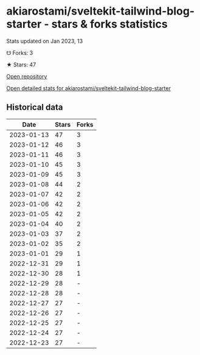 # akiarostami/sveltekit-tailwind-blog-starter - stars & forks statistics

Stats updated on Jan 2023, 13

☋ Forks: 3

★ Stars: 47

[Open repository](https://github.com/akiarostami/sveltekit-tailwind-blog-starter)

[Open detailed stats for akiarostami/sveltekit-tailwind-blog-starter](https://reviewgithub.com/rep/akiarostami/sveltekit-tailwind-blog-starter)

## Historical data
| Date | Stars | Forks |
|------|-------|-------|
| 2023-01-13 | 47 | 3 | 
| 2023-01-12 | 46 | 3 | 
| 2023-01-11 | 46 | 3 | 
| 2023-01-10 | 45 | 3 | 
| 2023-01-09 | 45 | 3 | 
| 2023-01-08 | 44 | 2 | 
| 2023-01-07 | 42 | 2 | 
| 2023-01-06 | 42 | 2 | 
| 2023-01-05 | 42 | 2 | 
| 2023-01-04 | 40 | 2 | 
| 2023-01-03 | 37 | 2 | 
| 2023-01-02 | 35 | 2 | 
| 2023-01-01 | 29 | 1 | 
| 2022-12-31 | 29 | 1 | 
| 2022-12-30 | 28 | 1 | 
| 2022-12-29 | 28 | - | 
| 2022-12-28 | 28 | - | 
| 2022-12-27 | 27 | - | 
| 2022-12-26 | 27 | - | 
| 2022-12-25 | 27 | - | 
| 2022-12-24 | 27 | - | 
| 2022-12-23 | 27 | - | 

